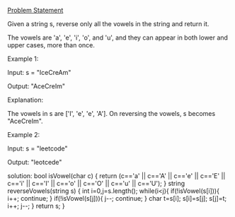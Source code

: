 [Problem Statement]()

Given a string s, reverse only all the vowels in the string and return it.

The vowels are 'a', 'e', 'i', 'o', and 'u', and they can appear in both lower and upper cases, more than once.

 

Example 1:

Input: s = "IceCreAm"

Output: "AceCreIm"

Explanation:

The vowels in s are ['I', 'e', 'e', 'A']. On reversing the vowels, s becomes "AceCreIm".

Example 2:

Input: s = "leetcode"

Output: "leotcede"

solution:
bool isVowel(char c)
{
         return (c=='a' || c=='A' || c=='e' ||
            c=='E' || c=='i' || c=='I' ||
            c=='o' || c=='O' || c=='u' ||
            c=='U');
}
string reverseVowels(string s) 
{
        int i=0,j=s.length();
       while(i<j){
        if(!isVowel(s[i])){
            i++;
            continue;
        }
        if(!isVowel(s[j])){
            j--;
            continue;
        }
        char t=s[i];
        s[i]=s[j];
        s[j]=t;
        i++;
        j--;
       }
       return s;
}
